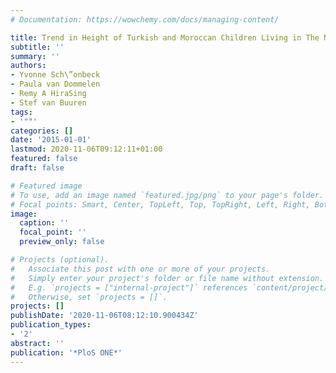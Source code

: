 ```yaml
---
# Documentation: https://wowchemy.com/docs/managing-content/

title: Trend in Height of Turkish and Moroccan Children Living in The Netherlands
subtitle: ''
summary: ''
authors:
- Yvonne Sch\”onbeck
- Paula van Dommelen
- Remy A HiraSing
- Stef van Buuren
tags:
- '""'
categories: []
date: '2015-01-01'
lastmod: 2020-11-06T09:12:11+01:00
featured: false
draft: false

# Featured image
# To use, add an image named `featured.jpg/png` to your page's folder.
# Focal points: Smart, Center, TopLeft, Top, TopRight, Left, Right, BottomLeft, Bottom, BottomRight.
image:
  caption: ''
  focal_point: ''
  preview_only: false

# Projects (optional).
#   Associate this post with one or more of your projects.
#   Simply enter your project's folder or file name without extension.
#   E.g. `projects = ["internal-project"]` references `content/project/deep-learning/index.md`.
#   Otherwise, set `projects = []`.
projects: []
publishDate: '2020-11-06T08:12:10.900434Z'
publication_types:
- '2'
abstract: ''
publication: '*PloS ONE*'
---
```

